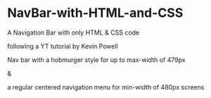 # NavBar-with-HTML-and-CSS
A Navigation Bar with only HTML &amp; CSS code

following a YT tutorial by Kevin Powell

Nav bar with a hobmurger style for up to max-width of 479px

& 

a regular centered navigation menu for min-width of 480px screens
